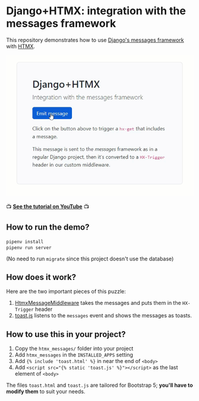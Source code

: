 Django+HTMX: integration with the messages framework
===

This repository demonstrates how to use [Django's messages framework](https://docs.djangoproject.com/en/4.1/ref/contrib/messages/) with [HTMX](https://htmx.org/).

<p align="center">
  <a href="https://youtu.be/I5_g7XYyemQ" target="_blank">
    <img alt="Django+HTMX: integration with the messages framework" src="django-htmx-messages-framework.gif">
  </a>
</p>

:tv: **[See the tutorial on YouTube](https://youtu.be/I5_g7XYyemQ)** :tv:


## How to run the demo?

```
pipenv install
pipenv run server
```

(No need to run `migrate` since this project doesn't use the database)

## How does it work?

Here are the two important pieces of this puzzle:

1. [HtmxMessageMiddleware](/htmx_messages/middleware.py) takes the messages and puts them in the `HX-Trigger` header
2. [toast.js](/htmx_messages/static/toasts.js) listens to the `messages` event and shows the messages as toasts.

## How to use this in your project?

1. Copy the `htmx_messages/` folder into your project
2. Add `htmx_messages` in the `INSTALLED_APPS` setting
3. Add `{% include 'toast.html' %}` in near the end of `<body>`
4. Add `<script src="{% static 'toast.js' %}"></script>` as the last element of `<body>`

The files `toast.html` and `toast.js` are tailored for Bootstrap 5; **you'll have to modify them** to suit your needs.
